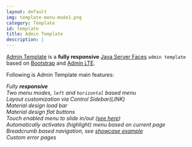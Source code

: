 ```yaml
---
layout: default
img: template-menu-mode1.png
category: Template
id: template
title: Admin Template
description: |
---
```


[Admin Template](https://github.com/adminfaces/admin-template) is a **fully responsive** [Java Server Faces](https://javaserverfaces.java.net/) `admin template` based on [Bootstrap](http://getbootstrap.com/) and [Admin LTE](https://almsaeedstudio.com/themes/AdminLTE/index2.html/).

Following is Admin Template main features: 

<i class="fa fa-check"/> Fully **responsive**  
<i class="fa fa-check"/> Two menu modes, `left` and `horizontal` based menu  
<i class="fa fa-check"/> Layout customization via Control Sidebar(LINK)  
 <i class="fa fa-check"/> Material design load bar  
 <i class="fa fa-check"/> Material design flat buttons  
<i class="fa fa-check"/> Touch enabled menu to slide in/out ([see here](https://cloud.githubusercontent.com/assets/1592273/25071807/dd37121e-2296-11e7-855c-8f20b59dcf5f.gif))  
<i class="fa fa-check"/> Automatically activates (highlight) menu based on current page  
<i class="fa fa-check"/> Breadcrumb based navigation, see [showcase example](http://admin-showcase-admin-showcase.7e14.starter-us-west-2.openshiftapps.com/showcase/pages/layout/breadcrumb.xhtml)  
<i class="fa fa-check"/> Custom error pages  